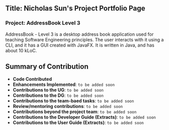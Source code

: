 Title: Nicholas Sun's Project Portfolio Page
-------------------------------------------------------------------------

### Project: AddressBook Level 3

AddressBook - Level 3 is a desktop address book application used for teaching Software Engineering principles. The user interacts with it using a CLI, and it has a GUI created with JavaFX. It is written in Java, and has about 10 kLoC.

## Summary of Contribution

* **Code Contributed**
* **Enhancements Implemented**: `to be added soon` 
* **Contributions to the UG**: `to be added soon`
* **Contributions to the DG**: `to be added soon` 
* **Contributions to the team-baed tasks**: `to be added soon` 
* **Review/mentoring contributions**: `to be added soon` 
* **Contributions beyond the project team**: `to be added soon` 
* **Contributions to the Developer Guide (Extracts)**: `to be added soon` 
* **Contributions to the User Guide (Extracts)**: `to be added soon` 
